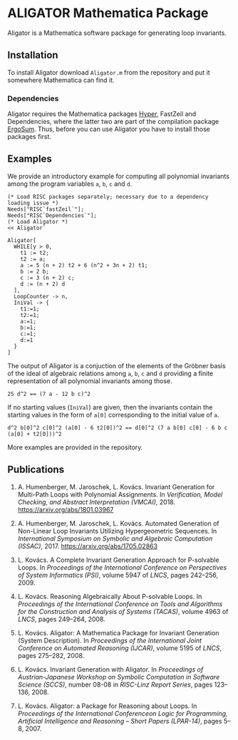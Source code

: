 # ALIGATOR Mathematica Package

Aligator is a Mathematica software package for generating loop invariants.

## Installation

To install Aligator download `Aligator.m` from the repository and put it somewhere Mathematica can
find it.

### Dependencies

Aligator requires the Mathematica packages [Hyper](http://www.fmf.uni-lj.si/~petkovsek/software.html), FastZeil and Dependencies, where the latter two are part of the compilation package [ErgoSum](https://www.risc.jku.at/research/combinat/software/ergosum/). Thus, before you can use Aligator you have to install those packages first.

## Examples

We provide an introductory example for computing all polynomial invariants among
the program variables `a`, `b`, `c` and `d`.

```
(* Load RISC packages separately; necessary due to a dependency loading issue *)
Needs["RISC`fastZeil`"];
Needs["RISC`Dependencies`"];
(* Load Aligator *)
<< Aligator`

Aligator[
  WHILE[y > 0,
    t1 := t2;
    t2 := a;
    a := 5 (n + 2) t2 + 6 (n^2 + 3n + 2) t1;
    b := 2 b;
    c := 3 (n + 2) c;
    d := (n + 2) d
  ],
  LoopCounter -> n,
  IniVal -> {
    t1:=1;
    t2:=1;
    a:=1;
    b:=1;
    c:=1;
    d:=1
  }
]
```

The output of Aligator is a conjuction of the elements of the Gröbner basis of
the ideal of algebraic relations among `a`, `b`, `c` and `d` providing a finite
representation of all polynomial invariants among those.

```
25 d^2 == (7 a - 12 b c)^2
```

If no starting values (`IniVal`) are given, then the invariants contain the
starting values in the form of `a[0]` corresponding to the initial value of `a`.

```
d^2 b[0]^2 c[0]^2 (a[0] - 6 t2[0])^2 == d[0]^2 (7 a b[0] c[0] - 6 b c (a[0] + t2[0]))^2
```

More examples are provided in the repository.

## Publications

1. A. Humenberger, M. Jaroschek, L. Kovács. Invariant Generation for Multi-Path Loops with Polynomial Assignments. In *Verification, Model Checking, and Abstract Interpretation (VMCAI)*, 2018. <https://arxiv.org/abs/1801.03967>

1. A. Humenberger, M. Jaroschek, L. Kovács. Automated Generation of Non-Linear Loop Invariants Utilizing Hypergeometric Sequences. In *International Symposium on Symbolic and Algebraic Computation (ISSAC)*, 2017. <https://arxiv.org/abs/1705.02863>

2. L. Kovács. A Complete Invariant Generation Approach for P-solvable Loops. In *Proceedings of the International Conference on Perspectives of System Informatics (PSI)*, volume 5947 of *LNCS*, pages 242–256, 2009.

3. L. Kovács. Reasoning Algebraically About P-solvable Loops. In *Proceedings of the International Conference on Tools and Algorithms for the Construction and Analysis of Systems (TACAS)*, volume 4963 of *LNCS*, pages 249–264, 2008.

4. L. Kovács. Aligator: A Mathematica Package for Invariant Generation (System Description). In *Proceedings of the International Joint Conference on Automated Reasoning (IJCAR)*, volume 5195 of *LNCS*, pages 275–282, 2008.

5. L. Kovács. Invariant Generation with Aligator. In *Proceedings of Austrian-Japanese Workshop on Symbolic Computation in Software Science (SCCS)*, number 08-08 in *RISC-Linz Report Series*, pages 123–136, 2008.

6. L. Kovács. Aligator: a Package for Reasoning about Loops. In *Proceedings of the International Conferenceon Logic for Programming, Artificial Intelligence and Reasoning – Short Papers (LPAR-14)*, pages 5–8, 2007.

